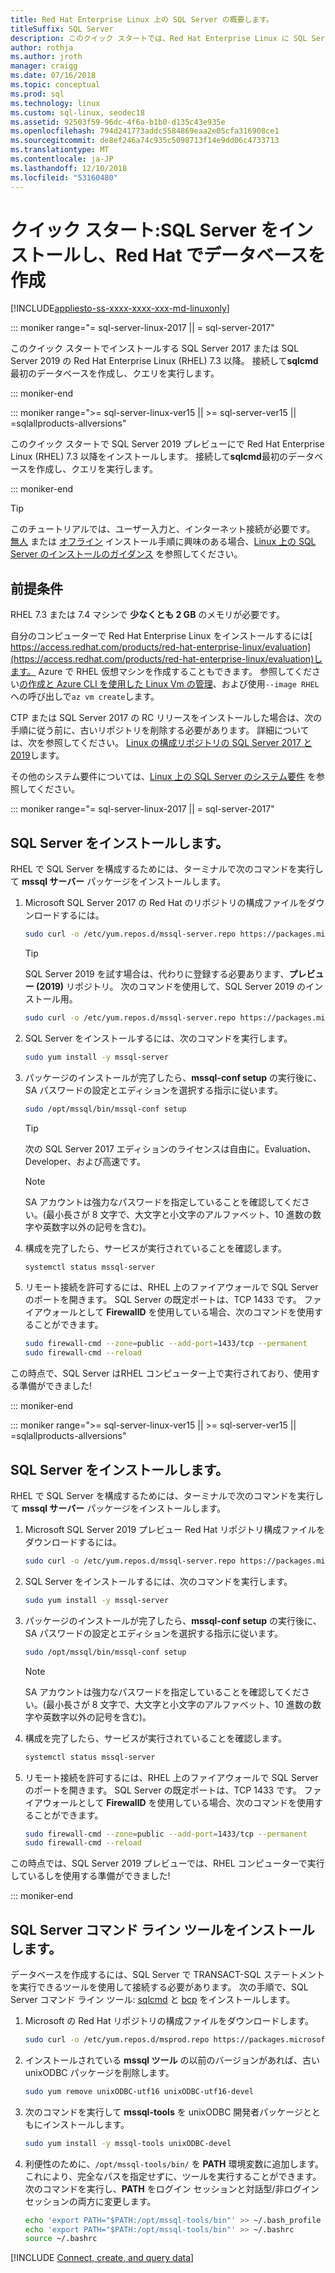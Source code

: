 ```yaml
---
title: Red Hat Enterprise Linux 上の SQL Server の概要します。
titleSuffix: SQL Server
description: このクイック スタートでは、Red Hat Enterprise Linux に SQL Server 2017 または SQL Server 2019 インストール作成し、sqlcmd でデータベースをクエリする方法を示します。
author: rothja
ms.author: jroth
manager: craigg
ms.date: 07/16/2018
ms.topic: conceptual
ms.prod: sql
ms.technology: linux
ms.custom: sql-linux, seodec18
ms.assetid: 92503f59-96dc-4f6a-b1b0-d135c43e935e
ms.openlocfilehash: 794d241773addc5584869eaa2e05cfa316908ce1
ms.sourcegitcommit: de8ef246a74c935c5098713f14e9dd06c4733713
ms.translationtype: MT
ms.contentlocale: ja-JP
ms.lasthandoff: 12/10/2018
ms.locfileid: "53160480"
---
```

# <a name="quickstart-install-sql-server-and-create-a-database-on-red-hat"></a>クイック スタート:SQL Server をインストールし、Red Hat でデータベースを作成

[!INCLUDE[appliesto-ss-xxxx-xxxx-xxx-md-linuxonly](../includes/appliesto-ss-xxxx-xxxx-xxx-md-linuxonly.md)]

<!--SQL Server 2017 on Linux-->
::: moniker range="= sql-server-linux-2017 || = sql-server-2017"

このクイック スタートでインストールする SQL Server 2017 または SQL Server 2019 の Red Hat Enterprise Linux (RHEL) 7.3 以降。 接続して**sqlcmd**最初のデータベースを作成し、クエリを実行します。

::: moniker-end
<!--SQL Server 2019 on Linux-->
::: moniker range=">= sql-server-linux-ver15 || >= sql-server-ver15 || =sqlallproducts-allversions"

このクイック スタートで SQL Server 2019 プレビューにで Red Hat Enterprise Linux (RHEL) 7.3 以降をインストールします。 接続して**sqlcmd**最初のデータベースを作成し、クエリを実行します。

::: moniker-end

> [!TIP]
> このチュートリアルでは、ユーザー入力と、インターネット接続が必要です。 [無人](sql-server-linux-setup.md#unattended) または [オフライン](sql-server-linux-setup.md#offline) インストール手順に興味のある場合、[Linux 上の SQL Server のインストールのガイダンス](sql-server-linux-setup.md) を参照してください。

## <a name="prerequisites"></a>前提条件

RHEL 7.3 または 7.4 マシンで **少なくとも 2 GB** のメモリが必要です。

自分のコンピューターで Red Hat Enterprise Linux をインストールするには[ https://access.redhat.com/products/red-hat-enterprise-linux/evaluation](https://access.redhat.com/products/red-hat-enterprise-linux/evaluation)します。 Azure で RHEL 仮想マシンを作成することもできます。 参照してください[の作成と Azure CLI を使用した Linux Vm の管理](https://docs.microsoft.com/azure/virtual-machines/linux/tutorial-manage-vm)、および使用`--image RHEL`への呼び出しで`az vm create`します。

CTP または SQL Server 2017 の RC リリースをインストールした場合は、次の手順に従う前に、古いリポジトリを削除する必要があります。 詳細については、次を参照してください。 [Linux の構成リポジトリの SQL Server 2017 と 2019](sql-server-linux-change-repo.md)します。

その他のシステム要件については、[Linux 上の SQL Server のシステム要件](sql-server-linux-setup.md#system) を参照してください。

<!--SQL Server 2017 on Linux-->
::: moniker range="= sql-server-linux-2017 || = sql-server-2017"

## <a id="install"></a>SQL Server をインストールします。

RHEL で SQL Server を構成するためには、ターミナルで次のコマンドを実行して **mssql サーバー** パッケージをインストールします。

1. Microsoft SQL Server 2017 の Red Hat のリポジトリの構成ファイルをダウンロードするには。

   ```bash
   sudo curl -o /etc/yum.repos.d/mssql-server.repo https://packages.microsoft.com/config/rhel/7/mssql-server-2017.repo
   ```

   > [!TIP]
   > SQL Server 2019 を試す場合は、代わりに登録する必要あります、**プレビュー (2019)** リポジトリ。 次のコマンドを使用して、SQL Server 2019 のインストール用。
   >
   > ```bash
   > sudo curl -o /etc/yum.repos.d/mssql-server.repo https://packages.microsoft.com/config/rhel/7/mssql-server-preview.repo
   > ```

2. SQL Server をインストールするには、次のコマンドを実行します。

   ```bash
   sudo yum install -y mssql-server
   ```

3. パッケージのインストールが完了したら、**mssql-conf setup** の実行後に、SA パスワードの設定とエディションを選択する指示に従います。

   ```bash
   sudo /opt/mssql/bin/mssql-conf setup
   ```

   > [!TIP]
   > 次の SQL Server 2017 エディションのライセンスは自由に。Evaluation、Developer、および高速です。

   > [!NOTE]
   > SA アカウントは強力なパスワードを指定していることを確認してください。(最小長さが 8 文字で、大文字と小文字のアルファベット、10 進数の数字や英数字以外の記号を含む)。

4. 構成を完了したら、サービスが実行されていることを確認します。

   ```bash
   systemctl status mssql-server
   ```

5. リモート接続を許可するには、RHEL 上のファイアウォールで SQL Server のポートを開きます。 SQL Server の既定ポートは、TCP 1433 です。 ファイアウォールとして **FirewallD** を使用している場合、次のコマンドを使用することができます。

   ```bash
   sudo firewall-cmd --zone=public --add-port=1433/tcp --permanent
   sudo firewall-cmd --reload
   ```

この時点で、SQL Server はRHEL コンピューター上で実行されており、使用する準備ができました!

::: moniker-end
<!--SQL Server 2019 on Linux-->
::: moniker range=">= sql-server-linux-ver15 || >= sql-server-ver15 || =sqlallproducts-allversions"

## <a id="install"></a>SQL Server をインストールします。

RHEL で SQL Server を構成するためには、ターミナルで次のコマンドを実行して **mssql サーバー** パッケージをインストールします。

1. Microsoft SQL Server 2019 プレビュー Red Hat リポジトリ構成ファイルをダウンロードするには。

   ```bash
   sudo curl -o /etc/yum.repos.d/mssql-server.repo https://packages.microsoft.com/config/rhel/7/mssql-server-preview.repo
   ```

2. SQL Server をインストールするには、次のコマンドを実行します。

   ```bash
   sudo yum install -y mssql-server
   ```

3. パッケージのインストールが完了したら、**mssql-conf setup** の実行後に、SA パスワードの設定とエディションを選択する指示に従います。

   ```bash
   sudo /opt/mssql/bin/mssql-conf setup
   ```

   > [!NOTE]
   > SA アカウントは強力なパスワードを指定していることを確認してください。(最小長さが 8 文字で、大文字と小文字のアルファベット、10 進数の数字や英数字以外の記号を含む)。

4. 構成を完了したら、サービスが実行されていることを確認します。

   ```bash
   systemctl status mssql-server
   ```

5. リモート接続を許可するには、RHEL 上のファイアウォールで SQL Server のポートを開きます。 SQL Server の既定ポートは、TCP 1433 です。 ファイアウォールとして **FirewallD** を使用している場合、次のコマンドを使用することができます。

   ```bash
   sudo firewall-cmd --zone=public --add-port=1433/tcp --permanent
   sudo firewall-cmd --reload
   ```

この時点では、SQL Server 2019 プレビューでは、RHEL コンピューターで実行しているしを使用する準備ができました!

::: moniker-end

## <a id="tools"></a>SQL Server コマンド ライン ツールをインストールします。

データベースを作成するには、SQL Server で TRANSACT-SQL ステートメントを実行できるツールを使用して接続する必要があります。 次の手順で、SQL Server コマンド ライン ツール: [sqlcmd](../tools/sqlcmd-utility.md) と [bcp](../tools/bcp-utility.md) をインストールします。

1. Microsoft の Red Hat リポジトリの構成ファイルをダウンロードします。

   ```bash
   sudo curl -o /etc/yum.repos.d/msprod.repo https://packages.microsoft.com/config/rhel/7/prod.repo
   ```

1. インストールされている **mssql ツール** の以前のバージョンがあれば、古い unixODBC パッケージを削除します。

   ```bash
   sudo yum remove unixODBC-utf16 unixODBC-utf16-devel
   ```

1. 次のコマンドを実行して **mssql-tools** を unixODBC 開発者パッケージとともにインストールします。

   ```bash
   sudo yum install -y mssql-tools unixODBC-devel
   ```

1. 利便性のために、`/opt/mssql-tools/bin/` を **PATH** 環境変数に追加します。 これにより、完全なパスを指定せずに、ツールを実行することができます。 次のコマンドを実行し、**PATH** をログイン セッションと対話型/非ログイン セッションの両方に変更します。

   ```bash
   echo 'export PATH="$PATH:/opt/mssql-tools/bin"' >> ~/.bash_profile
   echo 'export PATH="$PATH:/opt/mssql-tools/bin"' >> ~/.bashrc
   source ~/.bashrc
   ```

[!INCLUDE [Connect, create, and query data](../includes/sql-linux-quickstart-connect-query.md)]
